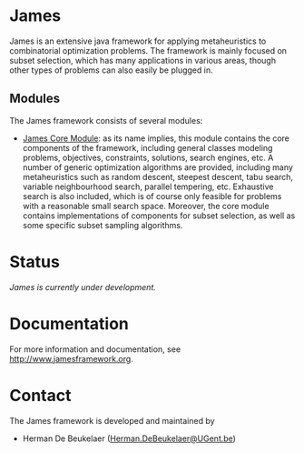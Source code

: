 James
=====

James is an extensive java framework for applying metaheuristics to combinatorial optimization problems. The framework is mainly focused on subset selection, which has many applications in various areas, though other types of problems can also easily be plugged in.

Modules
-------

The James framework consists of several modules:
 
 - [James Core Module][1]: as its name implies, this module contains the core components of the framework, including general classes modeling problems, objectives, constraints, solutions, search engines, etc. A number of generic optimization algorithms are provided, including many metaheuristics such as random descent, steepest descent, tabu search, variable neighbourhood search, parallel tempering, etc. Exhaustive search is also included, which is of course only feasible for problems with a reasonable small search space. Moreover, the core module contains implementations of components for subset selection, as well as some specific subset sampling algorithms.

Status
======

*James is currently under development.*

Documentation
=============

For more information and documentation, see http://www.jamesframework.org.

Contact
=======

The James framework is developed and maintained by

 - Herman De Beukelaer (Herman.DeBeukelaer@UGent.be)
 
 
 
[1]: https://github.ugent.be/hdbeukel/james/tree/master/james/james-core